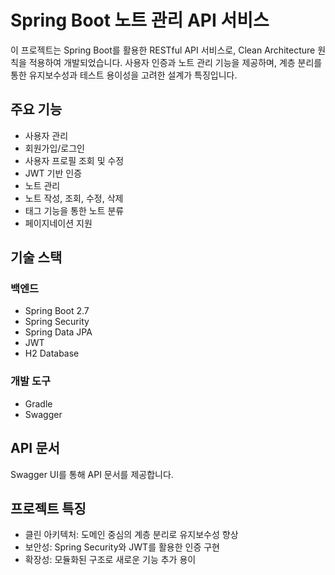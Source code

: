 # Spring Boot 노트 관리 API 서비스

이 프로젝트는 Spring Boot를 활용한 RESTful API 서비스로, Clean Architecture 원칙을 적용하여 개발되었습니다. 사용자 인증과 노트 관리 기능을 제공하며, 계층 분리를 통한 유지보수성과 테스트 용이성을 고려한 설계가 특징입니다.

## 주요 기능
- 사용자 관리
- 회원가입/로그인
- 사용자 프로필 조회 및 수정
- JWT 기반 인증
- 노트 관리
- 노트 작성, 조회, 수정, 삭제
- 태그 기능을 통한 노트 분류
- 페이지네이션 지원

## 기술 스택

### 백엔드
- Spring Boot 2.7
- Spring Security
- Spring Data JPA
- JWT
- H2 Database

### 개발 도구
- Gradle
- Swagger

## API 문서
Swagger UI를 통해 API 문서를 제공합니다.

## 프로젝트 특징
- 클린 아키텍처: 도메인 중심의 계층 분리로 유지보수성 향상
- 보안성: Spring Security와 JWT를 활용한 인증 구현
- 확장성: 모듈화된 구조로 새로운 기능 추가 용이

